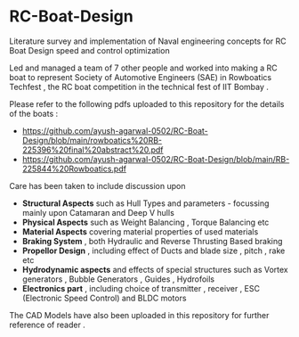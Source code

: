 # RC-Boat-Design
Literature survey and implementation of Naval engineering concepts for RC Boat Design speed and control optimization

Led and managed a team of 7 other people and worked into making a RC boat to represent Society of Automotive Engineers (SAE) in Rowboatics Techfest , the RC boat competition in the technical fest of IIT Bombay . 

Please refer to the following pdfs uploaded to this repository for the details of the boats :
* https://github.com/ayush-agarwal-0502/RC-Boat-Design/blob/main/rowboatics%20RB-225396%20final%20abstract%20.pdf
* https://github.com/ayush-agarwal-0502/RC-Boat-Design/blob/main/RB-225844%20Rowboatics.pdf

Care has been taken to include discussion upon 
* __Structural Aspects__ such as Hull Types and parameters - focussing mainly upon Catamaran and Deep V hulls 
* __Physical Aspects__ such as Weight Balancing , Torque Balancing etc
* __Material Aspects__ covering material properties of used materials 
* __Braking System__ , both Hydraulic and Reverse Thrusting Based braking 
* __Propellor Design__ , including effect of Ducts and blade size , pitch , rake etc 
* __Hydrodynamic aspects__ and effects of special structures such as Vortex generators , Bubble Generators , Guides , Hydrofoils 
* __Electronics part__ , including choice of transmitter , receiver , ESC (Electronic Speed Control) and BLDC motors 

The CAD Models have also been uploaded in this repository for further reference of reader . 

